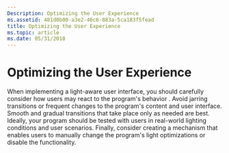 ```yaml
---
Description: Optimizing the User Experience
ms.assetid: 481d0b00-a3e2-46c6-883a-5ca183f5fead
title: Optimizing the User Experience
ms.topic: article
ms.date: 05/31/2018
---
```


# Optimizing the User Experience

When implementing a light-aware user interface, you should carefully consider how users may react to the program's behavior . Avoid jarring transitions or frequent changes to the program's content and user interface. Smooth and gradual transitions that take place only as needed are best. Ideally, your program should be tested with users in real-world lighting conditions and user scenarios. Finally, consider creating a mechanism that enables users to manually change the program's light optimizations or disable the functionality.

 

 



